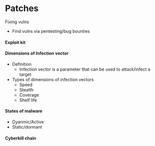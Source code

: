 # Patches
Fixing vulns
- Find vulns via pentesting/bug bounties

#### Exploit kit

#### Dimensions of Infection vector
- Definition
	- Infection vector is a parameter that can be used to attack/infect a target
- Types of dimensions of infection vectors
	- Speed
	- Stealth
	- Coverage
	- Shelf life

#### States of malware
- Dyanmic/Active
- Static/dormant

#### Cyberkill chain